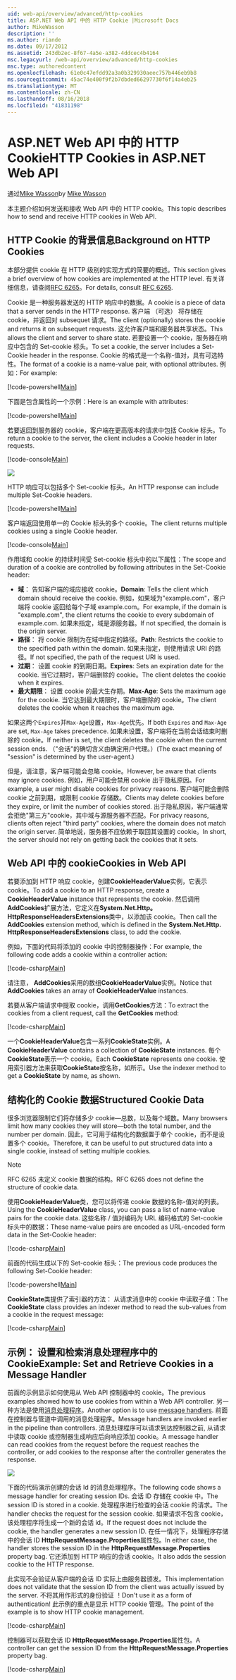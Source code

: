 ```yaml
---
uid: web-api/overview/advanced/http-cookies
title: ASP.NET Web API 中的 HTTP Cookie |Microsoft Docs
author: MikeWasson
description: ''
ms.author: riande
ms.date: 09/17/2012
ms.assetid: 243db2ec-8f67-4a5e-a382-4ddcec4b4164
msc.legacyurl: /web-api/overview/advanced/http-cookies
msc.type: authoredcontent
ms.openlocfilehash: 61e0c47efdd92a3a0b329930aeec757b446eb9b8
ms.sourcegitcommit: 45ac74e400f9f2b7dbded66297730f6f14a4eb25
ms.translationtype: MT
ms.contentlocale: zh-CN
ms.lasthandoff: 08/16/2018
ms.locfileid: "41831198"
---
```

<a name="http-cookies-in-aspnet-web-api"></a><span data-ttu-id="72917-102">ASP.NET Web API 中的 HTTP Cookie</span><span class="sxs-lookup"><span data-stu-id="72917-102">HTTP Cookies in ASP.NET Web API</span></span>
====================
<span data-ttu-id="72917-103">通过[Mike Wasson](https://github.com/MikeWasson)</span><span class="sxs-lookup"><span data-stu-id="72917-103">by [Mike Wasson](https://github.com/MikeWasson)</span></span>

<span data-ttu-id="72917-104">本主题介绍如何发送和接收 Web API 中的 HTTP cookie。</span><span class="sxs-lookup"><span data-stu-id="72917-104">This topic describes how to send and receive HTTP cookies in Web API.</span></span>

## <a name="background-on-http-cookies"></a><span data-ttu-id="72917-105">HTTP Cookie 的背景信息</span><span class="sxs-lookup"><span data-stu-id="72917-105">Background on HTTP Cookies</span></span>

<span data-ttu-id="72917-106">本部分提供 cookie 在 HTTP 级别的实现方式的简要的概述。</span><span class="sxs-lookup"><span data-stu-id="72917-106">This section gives a brief overview of how cookies are implemented at the HTTP level.</span></span> <span data-ttu-id="72917-107">有关详细信息，请查阅[RFC 6265](http://tools.ietf.org/html/rfc6265)。</span><span class="sxs-lookup"><span data-stu-id="72917-107">For details, consult [RFC 6265](http://tools.ietf.org/html/rfc6265).</span></span>

<span data-ttu-id="72917-108">Cookie 是一种服务器发送的 HTTP 响应中的数据。</span><span class="sxs-lookup"><span data-stu-id="72917-108">A cookie is a piece of data that a server sends in the HTTP response.</span></span> <span data-ttu-id="72917-109">客户端 （可选） 将存储在 cookie，并返回对 subsequet 请求。</span><span class="sxs-lookup"><span data-stu-id="72917-109">The client (optionally) stores the cookie and returns it on subsequet requests.</span></span> <span data-ttu-id="72917-110">这允许客户端和服务器共享状态。</span><span class="sxs-lookup"><span data-stu-id="72917-110">This allows the client and server to share state.</span></span> <span data-ttu-id="72917-111">若要设置一个 cookie，服务器在响应中包含的 Set-cookie 标头。</span><span class="sxs-lookup"><span data-stu-id="72917-111">To set a cookie, the server includes a Set-Cookie header in the response.</span></span> <span data-ttu-id="72917-112">Cookie 的格式是一个名称-值对，具有可选特性。</span><span class="sxs-lookup"><span data-stu-id="72917-112">The format of a cookie is a name-value pair, with optional attributes.</span></span> <span data-ttu-id="72917-113">例如：</span><span class="sxs-lookup"><span data-stu-id="72917-113">For example:</span></span>

[!code-powershell[Main](http-cookies/samples/sample1.ps1)]

<span data-ttu-id="72917-114">下面是包含属性的一个示例：</span><span class="sxs-lookup"><span data-stu-id="72917-114">Here is an example with attributes:</span></span>

[!code-powershell[Main](http-cookies/samples/sample2.ps1)]

<span data-ttu-id="72917-115">若要返回到服务器的 cookie，客户端在更高版本的请求中包括 Cookie 标头。</span><span class="sxs-lookup"><span data-stu-id="72917-115">To return a cookie to the server, the client includes a Cookie header in later requests.</span></span>

[!code-console[Main](http-cookies/samples/sample3.cmd)]

![](http-cookies/_static/image1.png)

<span data-ttu-id="72917-116">HTTP 响应可以包括多个 Set-cookie 标头。</span><span class="sxs-lookup"><span data-stu-id="72917-116">An HTTP response can include multiple Set-Cookie headers.</span></span>

[!code-powershell[Main](http-cookies/samples/sample4.ps1)]

<span data-ttu-id="72917-117">客户端返回使用单一的 Cookie 标头的多个 cookie。</span><span class="sxs-lookup"><span data-stu-id="72917-117">The client returns multiple cookies using a single Cookie header.</span></span>

[!code-console[Main](http-cookies/samples/sample5.cmd)]

<span data-ttu-id="72917-118">作用域和 cookie 的持续时间受 Set-cookie 标头中的以下属性：</span><span class="sxs-lookup"><span data-stu-id="72917-118">The scope and duration of a cookie are controlled by following attributes in the Set-Cookie header:</span></span>

- <span data-ttu-id="72917-119">**域**： 告知客户端的域应接收 cookie。</span><span class="sxs-lookup"><span data-stu-id="72917-119">**Domain**: Tells the client which domain should receive the cookie.</span></span> <span data-ttu-id="72917-120">例如，如果域为"example.com"，客户端将 cookie 返回给每个子域 example.com。</span><span class="sxs-lookup"><span data-stu-id="72917-120">For example, if the domain is "example.com", the client returns the cookie to every subdomain of example.com.</span></span> <span data-ttu-id="72917-121">如果未指定，域是源服务器。</span><span class="sxs-lookup"><span data-stu-id="72917-121">If not specified, the domain is the origin server.</span></span>
- <span data-ttu-id="72917-122">**路径**： 将 cookie 限制为在域中指定的路径。</span><span class="sxs-lookup"><span data-stu-id="72917-122">**Path**: Restricts the cookie to the specified path within the domain.</span></span> <span data-ttu-id="72917-123">如果未指定，则使用请求 URI 的路径。</span><span class="sxs-lookup"><span data-stu-id="72917-123">If not specified, the path of the request URI is used.</span></span>
- <span data-ttu-id="72917-124">**过期**： 设置 cookie 的到期日期。</span><span class="sxs-lookup"><span data-stu-id="72917-124">**Expires**: Sets an expiration date for the cookie.</span></span> <span data-ttu-id="72917-125">当它过期时，客户端删除的 cookie。</span><span class="sxs-lookup"><span data-stu-id="72917-125">The client deletes the cookie when it expires.</span></span>
- <span data-ttu-id="72917-126">**最大期限**： 设置 cookie 的最大生存期。</span><span class="sxs-lookup"><span data-stu-id="72917-126">**Max-Age**: Sets the maximum age for the cookie.</span></span> <span data-ttu-id="72917-127">当它达到最大期限时，客户端删除的 cookie。</span><span class="sxs-lookup"><span data-stu-id="72917-127">The client deletes the cookie when it reaches the maximum age.</span></span>

<span data-ttu-id="72917-128">如果这两个`Expires`并`Max-Age`设置，`Max-Age`优先。</span><span class="sxs-lookup"><span data-stu-id="72917-128">If both `Expires` and `Max-Age` are set, `Max-Age` takes precedence.</span></span> <span data-ttu-id="72917-129">如果未设置，客户端将在当前会话结束时删除的 cookie。</span><span class="sxs-lookup"><span data-stu-id="72917-129">If neither is set, the client deletes the cookie when the current session ends.</span></span> <span data-ttu-id="72917-130">（"会话"的确切含义由确定用户代理。）</span><span class="sxs-lookup"><span data-stu-id="72917-130">(The exact meaning of "session" is determined by the user-agent.)</span></span>

<span data-ttu-id="72917-131">但是，请注意，客户端可能会忽略 cookie。</span><span class="sxs-lookup"><span data-stu-id="72917-131">However, be aware that clients may ignore cookies.</span></span> <span data-ttu-id="72917-132">例如，用户可能会禁用 cookie 出于隐私原因。</span><span class="sxs-lookup"><span data-stu-id="72917-132">For example, a user might disable cookies for privacy reasons.</span></span> <span data-ttu-id="72917-133">客户端可能会删除 cookie 之前到期，或限制 cookie 存储数。</span><span class="sxs-lookup"><span data-stu-id="72917-133">Clients may delete cookies before they expire, or limit the number of cookies stored.</span></span> <span data-ttu-id="72917-134">出于隐私原因，客户端通常会拒绝"第三方"cookie，其中域与源服务器不匹配。</span><span class="sxs-lookup"><span data-stu-id="72917-134">For privacy reasons, clients often reject "third party" cookies, where the domain does not match the origin server.</span></span> <span data-ttu-id="72917-135">简单地说，服务器不应依赖于取回其设置的 cookie。</span><span class="sxs-lookup"><span data-stu-id="72917-135">In short, the server should not rely on getting back the cookies that it sets.</span></span>

## <a name="cookies-in-web-api"></a><span data-ttu-id="72917-136">Web API 中的 cookie</span><span class="sxs-lookup"><span data-stu-id="72917-136">Cookies in Web API</span></span>

<span data-ttu-id="72917-137">若要添加到 HTTP 响应 cookie，创建**CookieHeaderValue**实例，它表示 cookie。</span><span class="sxs-lookup"><span data-stu-id="72917-137">To add a cookie to an HTTP response, create a **CookieHeaderValue** instance that represents the cookie.</span></span> <span data-ttu-id="72917-138">然后调用**AddCookies**扩展方法，它定义在**System.Net.Http。HttpResponseHeadersExtensions**类中，以添加该 cookie。</span><span class="sxs-lookup"><span data-stu-id="72917-138">Then call the **AddCookies** extension method, which is defined in the **System.Net.Http. HttpResponseHeadersExtensions** class, to add the cookie.</span></span>

<span data-ttu-id="72917-139">例如，下面的代码将添加的 cookie 中的控制器操作：</span><span class="sxs-lookup"><span data-stu-id="72917-139">For example, the following code adds a cookie within a controller action:</span></span>

[!code-csharp[Main](http-cookies/samples/sample6.cs)]

<span data-ttu-id="72917-140">请注意， **AddCookies**采用的数组**CookieHeaderValue**实例。</span><span class="sxs-lookup"><span data-stu-id="72917-140">Notice that **AddCookies** takes an array of **CookieHeaderValue** instances.</span></span>

<span data-ttu-id="72917-141">若要从客户端请求中提取 cookie，调用**GetCookies**方法：</span><span class="sxs-lookup"><span data-stu-id="72917-141">To extract the cookies from a client request, call the **GetCookies** method:</span></span>

[!code-csharp[Main](http-cookies/samples/sample7.cs)]

<span data-ttu-id="72917-142">一个**CookieHeaderValue**包含一系列**CookieState**实例。</span><span class="sxs-lookup"><span data-stu-id="72917-142">A **CookieHeaderValue** contains a collection of **CookieState** instances.</span></span> <span data-ttu-id="72917-143">每个**CookieState**表示一个 cookie。</span><span class="sxs-lookup"><span data-stu-id="72917-143">Each **CookieState** represents one cookie.</span></span> <span data-ttu-id="72917-144">使用索引器方法来获取**CookieState**按名称，如所示。</span><span class="sxs-lookup"><span data-stu-id="72917-144">Use the indexer method to get a **CookieState** by name, as shown.</span></span>

## <a name="structured-cookie-data"></a><span data-ttu-id="72917-145">结构化的 Cookie 数据</span><span class="sxs-lookup"><span data-stu-id="72917-145">Structured Cookie Data</span></span>

<span data-ttu-id="72917-146">很多浏览器限制它们将存储多少 cookie&#8212;总数，以及每个域数。</span><span class="sxs-lookup"><span data-stu-id="72917-146">Many browsers limit how many cookies they will store&#8212;both the total number, and the number per domain.</span></span> <span data-ttu-id="72917-147">因此，它可用于结构化的数据置于单个 cookie，而不是设置多个 cookie。</span><span class="sxs-lookup"><span data-stu-id="72917-147">Therefore, it can be useful to put structured data into a single cookie, instead of setting multiple cookies.</span></span>

> [!NOTE]
> <span data-ttu-id="72917-148">RFC 6265 未定义 cookie 数据的结构。</span><span class="sxs-lookup"><span data-stu-id="72917-148">RFC 6265 does not define the structure of cookie data.</span></span>


<span data-ttu-id="72917-149">使用**CookieHeaderValue**类，您可以将传递 cookie 数据的名称-值对的列表。</span><span class="sxs-lookup"><span data-stu-id="72917-149">Using the **CookieHeaderValue** class, you can pass a list of name-value pairs for the cookie data.</span></span> <span data-ttu-id="72917-150">这些名称 / 值对编码为 URL 编码格式的 Set-cookie 标头中的数据：</span><span class="sxs-lookup"><span data-stu-id="72917-150">These name-value pairs are encoded as URL-encoded form data in the Set-Cookie header:</span></span>

[!code-csharp[Main](http-cookies/samples/sample8.cs)]

<span data-ttu-id="72917-151">前面的代码生成以下的 Set-cookie 标头：</span><span class="sxs-lookup"><span data-stu-id="72917-151">The previous code produces the following Set-Cookie header:</span></span>

[!code-powershell[Main](http-cookies/samples/sample9.ps1)]

<span data-ttu-id="72917-152">**CookieState**类提供了索引器的方法： 从请求消息中的 cookie 中读取子值：</span><span class="sxs-lookup"><span data-stu-id="72917-152">The **CookieState** class provides an indexer method to read the sub-values from a cookie in the request message:</span></span>

[!code-csharp[Main](http-cookies/samples/sample10.cs)]

## <a name="example-set-and-retrieve-cookies-in-a-message-handler"></a><span data-ttu-id="72917-153">示例： 设置和检索消息处理程序中的 Cookie</span><span class="sxs-lookup"><span data-stu-id="72917-153">Example: Set and Retrieve Cookies in a Message Handler</span></span>

<span data-ttu-id="72917-154">前面的示例显示如何使用从 Web API 控制器中的 cookie。</span><span class="sxs-lookup"><span data-stu-id="72917-154">The previous examples showed how to use cookies from within a Web API controller.</span></span> <span data-ttu-id="72917-155">另一种方法是使用[消息处理程序](http-message-handlers.md)。</span><span class="sxs-lookup"><span data-stu-id="72917-155">Another option is to use [message handlers](http-message-handlers.md).</span></span> <span data-ttu-id="72917-156">前面在控制器与管道中调用的消息处理程序。</span><span class="sxs-lookup"><span data-stu-id="72917-156">Message handlers are invoked earlier in the pipeline than controllers.</span></span> <span data-ttu-id="72917-157">消息处理程序可以请求到达控制器之前, 从请求中读取 cookie 或控制器生成响应后向响应添加 cookie。</span><span class="sxs-lookup"><span data-stu-id="72917-157">A message handler can read cookies from the request before the request reaches the controller, or add cookies to the response after the controller generates the response.</span></span>

![](http-cookies/_static/image2.png)

<span data-ttu-id="72917-158">下面的代码演示创建的会话 Id 的消息处理程序。</span><span class="sxs-lookup"><span data-stu-id="72917-158">The following code shows a message handler for creating session IDs.</span></span> <span data-ttu-id="72917-159">会话 ID 存储在 cookie 中。</span><span class="sxs-lookup"><span data-stu-id="72917-159">The session ID is stored in a cookie.</span></span> <span data-ttu-id="72917-160">处理程序进行检查的会话 cookie 的请求。</span><span class="sxs-lookup"><span data-stu-id="72917-160">The handler checks the request for the session cookie.</span></span> <span data-ttu-id="72917-161">如果请求不包含 cookie，该处理程序将生成一个新的会话 id。</span><span class="sxs-lookup"><span data-stu-id="72917-161">If the request does not include the cookie, the handler generates a new session ID.</span></span> <span data-ttu-id="72917-162">在任一情况下，处理程序存储中的会话 ID **HttpRequestMessage.Properties**属性包。</span><span class="sxs-lookup"><span data-stu-id="72917-162">In either case, the handler stores the session ID in the **HttpRequestMessage.Properties** property bag.</span></span> <span data-ttu-id="72917-163">它还添加到 HTTP 响应的会话 cookie。</span><span class="sxs-lookup"><span data-stu-id="72917-163">It also adds the session cookie to the HTTP response.</span></span>

<span data-ttu-id="72917-164">此实现不会验证从客户端的会话 ID 实际上由服务器颁发。</span><span class="sxs-lookup"><span data-stu-id="72917-164">This implementation does not validate that the session ID from the client was actually issued by the server.</span></span> <span data-ttu-id="72917-165">不将其用作形式的身份验证 ！</span><span class="sxs-lookup"><span data-stu-id="72917-165">Don't use it as a form of authentication!</span></span> <span data-ttu-id="72917-166">此示例的重点是显示 HTTP cookie 管理。</span><span class="sxs-lookup"><span data-stu-id="72917-166">The point of the example is to show HTTP cookie management.</span></span>

[!code-csharp[Main](http-cookies/samples/sample11.cs)]

<span data-ttu-id="72917-167">控制器可以获取会话 ID **HttpRequestMessage.Properties**属性包。</span><span class="sxs-lookup"><span data-stu-id="72917-167">A controller can get the session ID from the **HttpRequestMessage.Properties** property bag.</span></span>

[!code-csharp[Main](http-cookies/samples/sample12.cs)]

